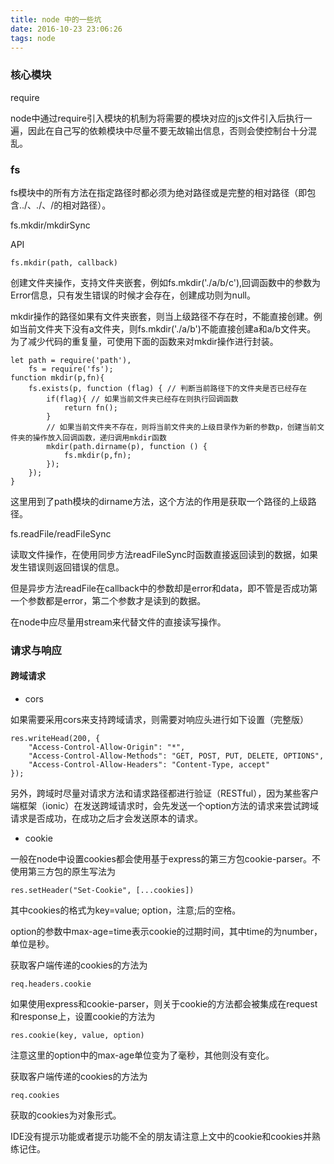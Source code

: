 ```yaml
---
title: node 中的一些坑
date: 2016-10-23 23:06:26
tags: node
---
```

### 核心模块

require

node中通过require引入模块的机制为将需要的模块对应的js文件引入后执行一遍，因此在自己写的依赖模块中尽量不要无故输出信息，否则会使控制台十分混乱。

### fs

fs模块中的所有方法在指定路径时都必须为绝对路径或是完整的相对路径（即包含../、./、/的相对路径）。

fs.mkdir/mkdirSync

API
```
fs.mkdir(path, callback)
```
创建文件夹操作，支持文件夹嵌套，例如fs.mkdir('./a/b/c'),回调函数中的参数为Error信息，只有发生错误的时候才会存在，创建成功则为null。

mkdir操作的路径如果有文件夹嵌套，则当上级路径不存在时，不能直接创建。例如当前文件夹下没有a文件夹，则fs.mkdir('./a/b')不能直接创建a和a/b文件夹。
为了减少代码的重复量，可使用下面的函数来对mkdir操作进行封装。
```
let path = require('path'),
    fs = require('fs');
function mkdir(p,fn){
    fs.exists(p, function (flag) { // 判断当前路径下的文件夹是否已经存在
        if(flag){ // 如果当前文件夹已经存在则执行回调函数
            return fn();
        }
        // 如果当前文件夹不存在，则将当前文件夹的上级目录作为新的参数p，创建当前文件夹的操作放入回调函数，递归调用mkdir函数
        mkdir(path.dirname(p), function () {
            fs.mkdir(p,fn);
        });
    });
}
```
这里用到了path模块的dirname方法，这个方法的作用是获取一个路径的上级路径。

fs.readFile/readFileSync

读取文件操作，在使用同步方法readFileSync时函数直接返回读到的数据，如果发生错误则返回错误的信息。

但是异步方法readFile在callback中的参数却是error和data，即不管是否成功第一个参数都是error，第二个参数才是读到的数据。

在node中应尽量用stream来代替文件的直接读写操作。

### 请求与响应

#### 跨域请求

- cors

如果需要采用cors来支持跨域请求，则需要对响应头进行如下设置（完整版）
```
res.writeHead(200, {
    "Access-Control-Allow-Origin": "*",
    "Access-Control-Allow-Methods": "GET, POST, PUT, DELETE, OPTIONS",
    "Access-Control-Allow-Headers": "Content-Type, accept"
});
```
另外，跨域时尽量对请求方法和请求路径都进行验证（RESTful），因为某些客户端框架（ionic）在发送跨域请求时，会先发送一个option方法的请求来尝试跨域请求是否成功，在成功之后才会发送原本的请求。

- cookie

一般在node中设置cookies都会使用基于express的第三方包cookie-parser。不使用第三方包的原生写法为
```
res.setHeader("Set-Cookie", [...cookies])
```
其中cookies的格式为key=value; option，注意;后的空格。

option的参数中max-age=time表示cookie的过期时间，其中time的为number，单位是秒。

获取客户端传递的cookies的方法为
```
req.headers.cookie
```
如果使用express和cookie-parser，则关于cookie的方法都会被集成在request和response上，设置cookie的方法为
```
res.cookie(key, value, option)
```
注意这里的option中的max-age单位变为了毫秒，其他则没有变化。

获取客户端传递的cookies的方法为
```
req.cookies
```
获取的cookies为对象形式。

IDE没有提示功能或者提示功能不全的朋友请注意上文中的cookie和cookies并熟练记住。
